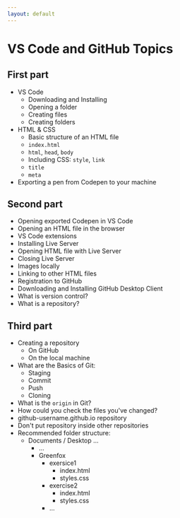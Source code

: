 ```yaml
---
layout: default
---
```

# VS Code and GitHub Topics

## First part

- VS Code
  - Downloading and Installing
  - Opening a folder
  - Creating files
  - Creating folders
- HTML & CSS
  - Basic structure of an HTML file
  - `index.html`
  - `html`, `head`, `body`
  - Including CSS: `style`, `link`
  - `title`
  - `meta`
- Exporting a pen from Codepen to your machine

## Second part

- Opening exported Codepen in VS Code
- Opening an HTML file in the browser
- VS Code extensions
- Installing Live Server
- Opening HTML file with Live Server
- Closing Live Server
- Images locally
- Linking to other HTML files
- Registration to GitHub
- Downloading and Installing GitHub Desktop Client
- What is version control?
- What is a repository?

## Third part

- Creating a repository
  - On GitHub
  - On the local machine
- What are the Basics of Git:
  - Staging
  - Commit
  - Push
  - Cloning
- What is the `origin` in Git?
- How could you check the files you've changed?
- github-username.github.io repository
- Don't put repository inside other repositories
- Recommended folder structure:
  - Documents / Desktop ...
    - ...
    - Greenfox
      - exersice1
        - index.html
        - styles.css
      - exercise2
        - index.html
        - styles.css
      - ...
